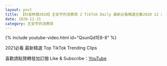 ```yaml
---
layout: post
title: 【抖音熱搜2020】王安宇的消费观 2 TikTok Daily 最新必看精選合集2020 12 31
date: 2020-12-31
category: 王安宇的消费观
---
```


{% include youtube-video.html id="QsunQd1E8-8" %}

2021必看 最新精選 Top TikTok Trending Clips

喜歡請點贊轉發加訂閱 Like & Subscribe：[YouTube](https://www.youtube.com/channel/UCAoR7VcanIPd04uEq_GIylA/videos)

